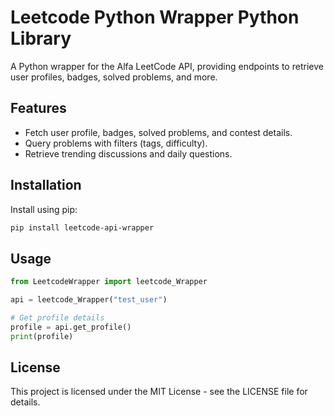 
# Leetcode Python Wrapper Python Library

A Python wrapper for the Alfa LeetCode API, providing endpoints to retrieve user profiles, badges, solved problems, and more.

## Features
- Fetch user profile, badges, solved problems, and contest details.
- Query problems with filters (tags, difficulty).
- Retrieve trending discussions and daily questions.

## Installation

Install using pip:

```bash
pip install leetcode-api-wrapper
```

## Usage

```python
from LeetcodeWrapper import leetcode_Wrapper

api = leetcode_Wrapper("test_user")

# Get profile details
profile = api.get_profile()
print(profile)
```

## License
This project is licensed under the MIT License - see the LICENSE file for details.




